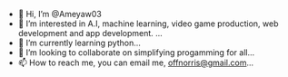 - 👋 Hi, I’m @Ameyaw03
- 👀 I’m interested in A.I, machine learning, video game production, web development and app development. ...
- 🌱 I’m currently learning python...
- 💞️ I’m looking to collaborate on simplifying progamming for all...
- 📫 How to reach me, you can email me, offnorris@gmail.com...

<!---
Ameyaw03/Ameyaw03 is a ✨ special ✨ repository because its `README.md` (this file) appears on your GitHub profile.
You can click the Preview link to take a look at your changes.
--->
